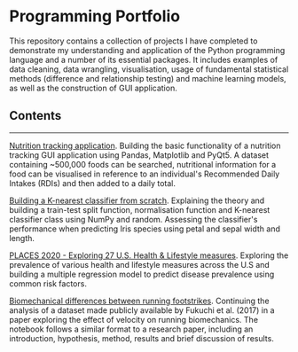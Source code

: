 # Programming Portfolio

This repository contains a collection of projects I have completed to demonstrate my understanding and application of the Python programming language and a number of its essential packages. It includes examples of data cleaning, data wrangling, visualisation, usage of fundamental statistical methods (difference and relationship testing) and machine learning models, as well as the construction of GUI application.

## Contents
---

[Nutrition tracking application](https://github.com/JamesBMiddleton/portfolio_projects/blob/main/nutrition_tracker/README.md). Building the basic functionality of a nutrition tracking GUI application using Pandas, Matplotlib and PyQt5. A dataset containing ~500,000 foods can be searched, nutritional information for a food can be visualised in reference to an individual's Recommended Daily Intakes (RDIs) and then added to a daily total.

[Building a K-nearest classifier from scratch](https://nbviewer.jupyter.org/github/JamesBMiddleton/portfolio_projects/blob/main/k_nearest_classifier/Notebook.ipynb). Explaining the theory and building a train-test split function, normalisation function and K-nearest classifier class using NumPy and random. Assessing the classifier's performance when predicting Iris species using petal and sepal width and length.

[PLACES 2020 - Exploring 27 U.S. Health & Lifestyle measures](https://nbviewer.jupyter.org/github/JamesBMiddleton/portfolio_projects/blob/main/places_2020/Notebook.ipynb). Exploring the prevalence of various health and lifestyle measures across the U.S and building a multiple regression model to predict disease prevalence using common risk factors. 

[Biomechanical differences between running footstrikes](https://nbviewer.jupyter.org/github/JamesBMiddleton/portfolio_projects/blob/main/footstrike_biomechanics/Notebook.ipynb). Continuing the analysis of a dataset made publicly available by Fukuchi et al. (2017) in a paper exploring the effect of velocity on running biomechanics. The notebook follows a similar format to a research paper, including an introduction, hypothesis, method, results and brief discussion of results.
